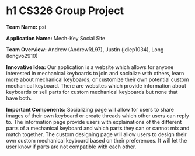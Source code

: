 # h1 CS326 Group Project
**Team Name:** psi

**Application Name:** Mech-Key Social Site

**Team Overview:** Andrew (AndrewRL97), Justin (jdiep1034), Long (longvo2910)

**Innovative Idea:** 
Our application is a website which allows for anyone interested in mechanical keyboards to join and socialize with others, learn more about mechanical keyboards, or customize their own potential custom mechanical keyboard. There are websites which provide information about keyboards or sell parts for custom mechanical keyboards but none that have both.

**Important Components:**
Socializing page will allow for users to share images of their own keyboard or create threads which other users can reply to. The information page provide users with explainations of the different parts of a mechanical keyboard and which parts they can or cannot mix and match together. The custom designing page will allow users to design their own custom mechanical keyboard based on their preferences. It will let the user know if parts are not compatible with each other.